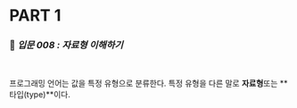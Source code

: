 # PART 1

###  :pencil: ***입문 008 :  자료형 이해하기***

<br>

프로그래밍 언어는 값을 특정 유형으로 분류한다. 특정 유형을 다른 말로 **자료형**또는 **타입(type)**이다.

#### 